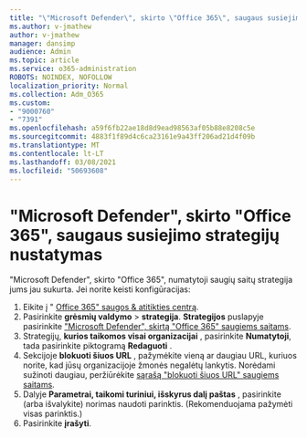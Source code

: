```yaml
---
title: "\"Microsoft Defender\", skirto \"Office 365\", saugaus susiejimo strategijų nustatymas"
ms.author: v-jmathew
author: v-jmathew
manager: dansimp
audience: Admin
ms.topic: article
ms.service: o365-administration
ROBOTS: NOINDEX, NOFOLLOW
localization_priority: Normal
ms.collection: Adm_O365
ms.custom:
- "9000760"
- "7391"
ms.openlocfilehash: a59f6fb22ae18d8d9ead98563af05b88e8208c5e
ms.sourcegitcommit: 4883f1f89d4c6ca23161e9a43ff206ad21d4f09b
ms.translationtype: MT
ms.contentlocale: lt-LT
ms.lasthandoff: 03/08/2021
ms.locfileid: "50693608"
---
```

# <a name="set-up-safe-link-policies-in-microsoft-defender-for-office-365"></a>"Microsoft Defender", skirto "Office 365", saugaus susiejimo strategijų nustatymas

"Microsoft Defender", skirto "Office 365", numatytoji saugių saitų strategija jums jau sukurta. Jei norite keisti konfigūracijas:

1. Eikite į " [Office 365" saugos & atitikties centrą](https://go.microsoft.com/fwlink/p/?linkid=2077143).
2. Pasirinkite **grėsmių valdymo**  >  **strategija**. **Strategijos** puslapyje pasirinkite ["Microsoft Defender", skirtą "Office 365" saugiems saitams](https://go.microsoft.com/fwlink/?linkid=2101058).
3. Strategijų, **kurios taikomos visai organizacijai** , pasirinkite **Numatytoji**, tada pasirinkite piktogramą **Redaguoti** .
4. Sekcijoje **blokuoti šiuos URL** , pažymėkite vieną ar daugiau URL, kuriuos norite, kad jūsų organizacijoje žmonės negalėtų lankytis. Norėdami sužinoti daugiau, peržiūrėkite [sąrašą "blokuoti šiuos URL" saugiems saitams](https://go.microsoft.com/fwlink/?linkid=2092123).
5. Dalyje **Parametrai, taikomi turiniui, išskyrus dalį paštas** , pasirinkite (arba išvalykite) norimas naudoti parinktis. (Rekomenduojama pažymėti visas parinktis.)
6. Pasirinkite **įrašyti**.
